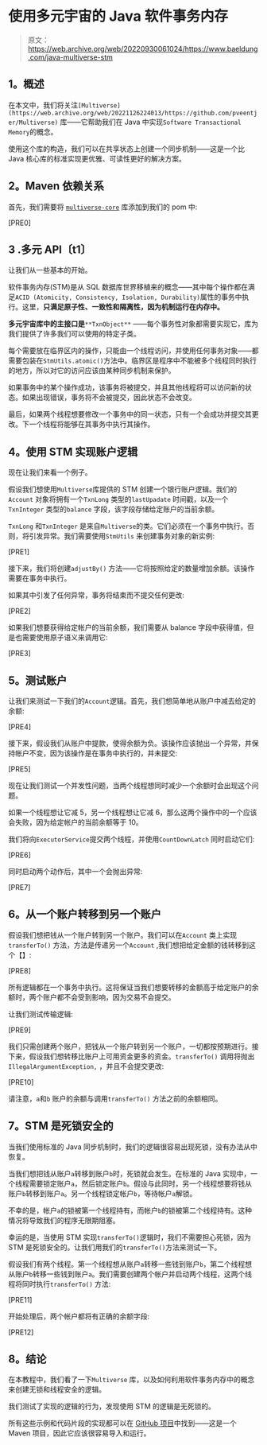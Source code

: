 # 使用多元宇宙的 Java 软件事务内存

> 原文：<https://web.archive.org/web/20220930061024/https://www.baeldung.com/java-multiverse-stm>

## **1。概述**

在本文中，我们将关注`[Multiverse](https://web.archive.org/web/20221126224013/https://github.com/pveentjer/Multiverse)` 库——它帮助我们在 Java 中实现`Software Transactional Memory`的概念。

使用这个库的构造，我们可以在共享状态上创建一个同步机制——这是一个比 Java 核心库的标准实现更优雅、可读性更好的解决方案。

## **2。Maven 依赖关系**

首先，我们需要将 [`multiverse-core`](https://web.archive.org/web/20221126224013/https://search.maven.org/classic/#search%7Cgav%7C1%7Cg%3A%22org.multiverse%22%20AND%20a%3A%22multiverse-core%22) 库添加到我们的 pom 中:

[PRE0]

## **3 .多元 API〔t1〕**

让我们从一些基本的开始。

软件事务内存(STM)是从 SQL 数据库世界移植来的概念——其中每个操作都在满足`ACID (Atomicity, Consistency, Isolation, Durability)`属性的事务中执行。这里，**只满足原子性、一致性和隔离性，因为机制运行在内存中。**

**多元宇宙库中的主接口是**`**TxnObject**` ——每个事务性对象都需要实现它，库为我们提供了许多我们可以使用的特定子类。

每个需要放在临界区内的操作，只能由一个线程访问，并使用任何事务对象——都需要包装在`StmUtils.atomic()`方法中。临界区是程序中不能被多个线程同时执行的地方，所以对它的访问应该由某种同步机制来保护。

如果事务中的某个操作成功，该事务将被提交，并且其他线程将可以访问新的状态。如果出现错误，事务将不会被提交，因此状态不会改变。

最后，如果两个线程想要修改一个事务中的同一状态，只有一个会成功并提交其更改。下一个线程将能够在其事务中执行其操作。

## **4。使用 STM** 实现账户逻辑

现在让我们来看一个例子。

假设我们想使用`Multiverse`库提供的 STM 创建一个银行账户逻辑。我们的`Account` 对象将拥有一个`TxnLong` 类型的`lastUpadate` 时间戳，以及一个`TxnInteger` 类型的`balance` 字段，该字段存储给定账户的当前余额。

`TxnLong` 和`TxnInteger` 是来自`Multiverse`的类。它们必须在一个事务中执行。否则，将引发异常。我们需要使用`StmUtils` 来创建事务对象的新实例:

[PRE1]

接下来，我们将创建`adjustBy()` 方法——它将按照给定的数量增加余额。该操作需要在事务中执行。

如果其中引发了任何异常，事务将结束而不提交任何更改:

[PRE2]

如果我们想要获得给定帐户的当前余额，我们需要从 balance 字段中获得值，但是也需要使用原子语义来调用它:

[PRE3]

## **5。测试账户**

让我们来测试一下我们的`Account`逻辑。首先，我们想简单地从账户中减去给定的余额:

[PRE4]

接下来，假设我们从账户中提款，使得余额为负。该操作应该抛出一个异常，并保持帐户不变，因为该操作是在事务中执行的，并未提交:

[PRE5]

现在让我们测试一个并发性问题，当两个线程想同时减少一个余额时会出现这个问题。

如果一个线程想让它减 5，另一个线程想让它减 6，那么这两个操作中的一个应该会失败，因为给定帐户的当前余额等于 10。

我们将向`ExecutorService`提交两个线程，并使用`CountDownLatch` 同时启动它们:

[PRE6]

同时启动两个动作后，其中一个会抛出异常:

[PRE7]

## **6。从一个账户转移到另一个账户**

假设我们想把钱从一个账户转到另一个账户。我们可以在`Account` 类上实现`transferTo()` 方法，方法是传递另一个`Account` ,我们想把给定金额的钱转移到这个【】:

[PRE8]

所有逻辑都在一个事务中执行。这将保证当我们想要转移的金额高于给定账户的余额时，两个账户都不会受到影响，因为交易不会提交。

让我们测试传输逻辑:

[PRE9]

我们只需创建两个账户，把钱从一个账户转到另一个账户，一切都按预期进行。接下来，假设我们想转移比账户上可用资金更多的资金。`transferTo()` 调用将抛出`IllegalArgumentException,` ，并且不会提交更改:

[PRE10]

请注意，`a`和`b` 账户的余额与调用`transferTo()` 方法之前的余额相同。

## **7。STM 是死锁安全的**

当我们使用标准的 Java 同步机制时，我们的逻辑很容易出现死锁，没有办法从中恢复。

当我们想把钱从账户`a`转移到账户`b`时，死锁就会发生。在标准的 Java 实现中，一个线程需要锁定账户`a`，然后锁定账户`b`。假设与此同时，另一个线程想要将钱从账户`b`转移到账户`a`。另一个线程锁定帐户`b`，等待帐户`a`解锁。

不幸的是，帐户`a`的锁被第一个线程持有，而帐户`b`的锁被第二个线程持有。这种情况将导致我们的程序无限期阻塞。

幸运的是，当使用 STM 实现`transferTo()`逻辑时，我们不需要担心死锁，因为 STM 是死锁安全的。让我们用我们的`transferTo()`方法来测试一下。

假设我们有两个线程。第一个线程想从账户`a`转移一些钱到账户`b`，第二个线程想从账户`b`转移一些钱到账户`a`。我们需要创建两个帐户并启动两个线程，这两个线程将同时执行`transferTo()` 方法:

[PRE11]

开始处理后，两个帐户都将有正确的余额字段:

[PRE12]

## **8。结论**

在本教程中，我们看了一下`Multiverse` 库，以及如何利用软件事务内存中的概念来创建无锁和线程安全的逻辑。

我们测试了实现的逻辑的行为，发现使用 STM 的逻辑是无死锁的。

所有这些示例和代码片段的实现都可以在 [GitHub 项目](https://web.archive.org/web/20221126224013/https://github.com/eugenp/tutorials/tree/master/libraries)中找到——这是一个 Maven 项目，因此它应该很容易导入和运行。